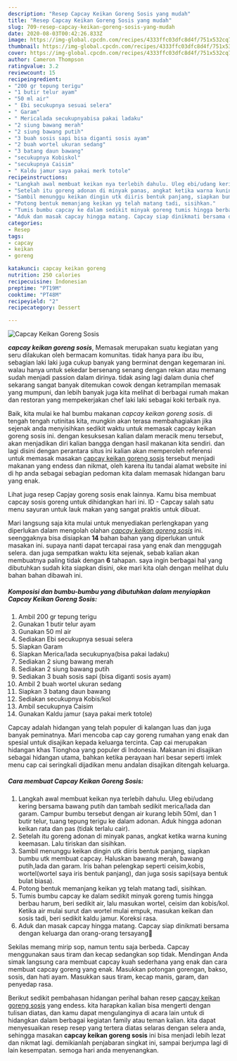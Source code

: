 ```yaml
---
description: "Resep Capcay Keikan Goreng Sosis yang mudah"
title: "Resep Capcay Keikan Goreng Sosis yang mudah"
slug: 709-resep-capcay-keikan-goreng-sosis-yang-mudah
date: 2020-08-03T00:42:26.833Z
image: https://img-global.cpcdn.com/recipes/4333ffc03dfc8d4f/751x532cq70/capcay-keikan-goreng-sosis-foto-resep-utama.jpg
thumbnail: https://img-global.cpcdn.com/recipes/4333ffc03dfc8d4f/751x532cq70/capcay-keikan-goreng-sosis-foto-resep-utama.jpg
cover: https://img-global.cpcdn.com/recipes/4333ffc03dfc8d4f/751x532cq70/capcay-keikan-goreng-sosis-foto-resep-utama.jpg
author: Cameron Thompson
ratingvalue: 3.2
reviewcount: 15
recipeingredient:
- "200 gr tepung terigu"
- "1 butir telur ayam"
- "50 ml air"
- " Ebi secukupnya sesuai selera"
- " Garam"
- " Mericalada secukupnyabisa pakai ladaku"
- "2 siung bawang merah"
- "2 siung bawang putih"
- "3 buah sosis sapi bisa diganti sosis ayam"
- "2 buah wortel ukuran sedang"
- "3 batang daun bawang"
- "secukupnya Kobiskol"
- "secukupnya Caisim"
- " Kaldu jamur saya pakai merk totole"
recipeinstructions:
- "Langkah awal membuat keikan nya terlebih dahulu. Uleg ebi/udang kering bersama bawang putih dan tambah sedikit merica/lada dan garam. Campur bumbu tersebut dengan air kurang lebih 50ml, dan 1 butir telur, tuang tepung terigu ke dalam adonan. Aduk hingga adonan keikan rata dan pas (tidak terlalu cair)."
- "Setelah itu goreng adonan di minyak panas, angkat ketika warna kuning keemasan. Lalu tiriskan dan sisihkan."
- "Sambil menunggu keikan dingin utk diiris bentuk panjang, siapkan bumbu utk membuat capcay. Haluskan bawang merah, bawang putih,lada dan garam. Iris bahan pelengkap seperti ceisim,kobis, wortel(wortel saya iris bentuk panjang), dan juga sosis sapi(saya bentuk bulat biasa)."
- "Potong bentuk memanjang keikan yg telah matang tadi, sisihkan."
- "Tumis bumbu capcay ke dalam sedikit minyak goreng tumis hingga berbau harum, beri sedikit air, lalu masukan wortel, ceisim dan kobis/kol. Ketika air mulai surut dan wortel mulai empuk, masukan keikan dan sosis tadi, beri sedikit kaldu jamur. Koreksi rasa."
- "Aduk dan masak capcay hingga matang. Capcay siap dinikmati bersama dengan keluarga dan orang-orang tersayang🤗"
categories:
- Resep
tags:
- capcay
- keikan
- goreng

katakunci: capcay keikan goreng 
nutrition: 250 calories
recipecuisine: Indonesian
preptime: "PT19M"
cooktime: "PT48M"
recipeyield: "2"
recipecategory: Dessert

---
```



![Capcay Keikan Goreng Sosis](https://img-global.cpcdn.com/recipes/4333ffc03dfc8d4f/751x532cq70/capcay-keikan-goreng-sosis-foto-resep-utama.jpg)

<b><i>capcay keikan goreng sosis</i></b>, Memasak merupakan suatu kegiatan yang seru dilakukan oleh bermacam komunitas. tidak hanya para ibu ibu, sebagian laki laki juga cukup banyak yang berminat dengan kegemaran ini. walau hanya untuk sekedar bersenang senang dengan rekan atau memang sudah menjadi passion dalam dirinya. tidak asing lagi dalam dunia chef sekarang sangat banyak ditemukan cowok dengan ketrampilan memasak yang mumpuni, dan lebih banyak juga kita melihat di berbagai rumah makan dan restoran yang mempekerjakan chef laki laki sebagai koki terbaik nya.

Baik, kita mulai ke hal bumbu makanan <i>capcay keikan goreng sosis</i>. di tengah tengah rutinitas kita, mungkin akan terasa membahagiakan jika sejenak anda menyisihkan sedikit waktu untuk memasak capcay keikan goreng sosis ini. dengan kesuksesan kalian dalam meracik menu tersebut, akan menjadikan diri kalian bangga dengan hasil makanan kita sendiri. dan lagi disini dengan perantara situs ini kalian akan memperoleh referensi untuk memasak masakan <u>capcay keikan goreng sosis</u> tersebut menjadi makanan yang endess dan nikmat, oleh karena itu tandai alamat website ini di hp anda sebagai sebagian pedoman kita dalam memasak hidangan baru yang enak.

Lihat juga resep Capjay goreng sosis enak lainnya. Kamu bisa membuat capcay sosis goreng untuk dihidangkan hari ini. ID - Capcay salah satu menu sayuran untuk lauk makan yang sangat praktis untuk dibuat.


Mari langsung saja kita mulai untuk menyediakan perlengkapan yang diperlukan dalam mengolah olahan <u><i>capcay keikan goreng sosis</i></u> ini. seenggaknya bisa disiapkan <b>14</b> bahan bahan yang diperlukan untuk masakan ini. supaya nanti dapat tercapai rasa yang enak dan menggugah selera. dan juga sempatkan waktu kita sejenak, sebab kalian akan membuatnya paling tidak dengan <b>6</b> tahapan. saya ingin berbagai hal yang dibutuhkan sudah kita siapkan disini, oke mari kita olah dengan melihat dulu bahan bahan dibawah ini.

<!--inarticleads1-->

##### Komposisi dan bumbu-bumbu yang dibutuhkan dalam menyiapkan Capcay Keikan Goreng Sosis:

1. Ambil 200 gr tepung terigu
1. Gunakan 1 butir telur ayam
1. Gunakan 50 ml air
1. Sediakan  Ebi secukupnya sesuai selera
1. Siapkan  Garam
1. Siapkan  Merica/lada secukupnya(bisa pakai ladaku)
1. Sediakan 2 siung bawang merah
1. Sediakan 2 siung bawang putih
1. Sediakan 3 buah sosis sapi (bisa diganti sosis ayam)
1. Ambil 2 buah wortel ukuran sedang
1. Siapkan 3 batang daun bawang
1. Sediakan secukupnya Kobis/kol
1. Ambil secukupnya Caisim
1. Gunakan  Kaldu jamur (saya pakai merk totole)


Capcay adalah hidangan yang telah populer di kalangan luas dan juga banyak peminatnya. Mari mencoba cap cay goreng rumahan yang enak dan spesial untuk disajikan kepada keluarga tercinta. Cap cai merupakan hidangan khas Tionghoa yang populer di Indonesia. Makanan ini disajikan sebagai hidangan utama, bahkan ketika perayaan hari besar seperti imlek menu cap cai seringkali dijadikan menu andalan disajikan ditengah keluarga. 

<!--inarticleads2-->

##### Cara membuat Capcay Keikan Goreng Sosis:

1. Langkah awal membuat keikan nya terlebih dahulu. Uleg ebi/udang kering bersama bawang putih dan tambah sedikit merica/lada dan garam. Campur bumbu tersebut dengan air kurang lebih 50ml, dan 1 butir telur, tuang tepung terigu ke dalam adonan. Aduk hingga adonan keikan rata dan pas (tidak terlalu cair).
1. Setelah itu goreng adonan di minyak panas, angkat ketika warna kuning keemasan. Lalu tiriskan dan sisihkan.
1. Sambil menunggu keikan dingin utk diiris bentuk panjang, siapkan bumbu utk membuat capcay. Haluskan bawang merah, bawang putih,lada dan garam. Iris bahan pelengkap seperti ceisim,kobis, wortel(wortel saya iris bentuk panjang), dan juga sosis sapi(saya bentuk bulat biasa).
1. Potong bentuk memanjang keikan yg telah matang tadi, sisihkan.
1. Tumis bumbu capcay ke dalam sedikit minyak goreng tumis hingga berbau harum, beri sedikit air, lalu masukan wortel, ceisim dan kobis/kol. Ketika air mulai surut dan wortel mulai empuk, masukan keikan dan sosis tadi, beri sedikit kaldu jamur. Koreksi rasa.
1. Aduk dan masak capcay hingga matang. Capcay siap dinikmati bersama dengan keluarga dan orang-orang tersayang🤗


Sekilas memang mirip sop, namun tentu saja berbeda. Capcay menggunakan saus tiram dan kecap sedangkan sop tidak. Mendingan Anda simak langsung cara membuat capcay kuah sederhana yang enak dan cara membuat capcay goreng yang enak. Masukkan potongan gorengan, bakso, sosis, dan hati ayam. Masukkan saus tiram, kecap manis, garam, dan penyedap rasa. 

Berikut sedikit pembahasan hidangan perihal bahan resep <u>capcay keikan goreng sosis</u> yang endess. kita harapkan kalian bisa mengerti dengan tulisan diatas, dan kamu dapat mengulanginya di acara lain untuk di hidangkan dalam berbagai kegiatan family atau teman kalian. kita dapat menyesuaikan resep resep yang tertera diatas selaras dengan selera anda, sehingga masakan <b>capcay keikan goreng sosis</b> ini bisa menjadi lebih lezat dan nikmat lagi. demikianlah penjabaran singkat ini, sampai berjumpa lagi di lain kesempatan. semoga hari anda menyenangkan.
